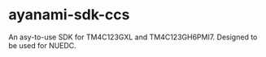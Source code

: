 # ayanami-sdk-ccs
An asy-to-use SDK for TM4C123GXL and TM4C123GH6PMI7. Designed to be used for NUEDC.
